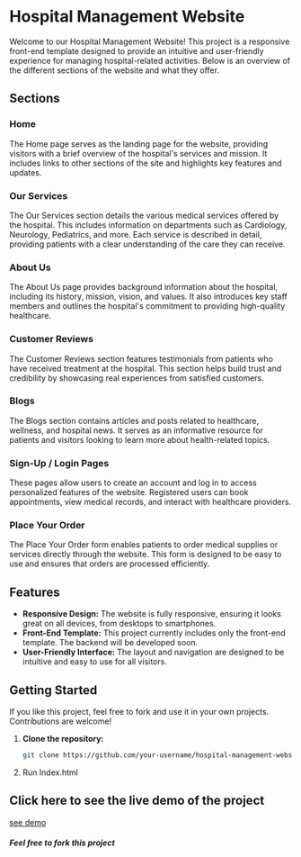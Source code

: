 # Hospital Management Website

Welcome to our Hospital Management Website! This project is a responsive front-end template designed to provide an intuitive and user-friendly experience for managing hospital-related activities. Below is an overview of the different sections of the website and what they offer.

## Sections

### Home
The Home page serves as the landing page for the website, providing visitors with a brief overview of the hospital's services and mission. It includes links to other sections of the site and highlights key features and updates.

### Our Services
The Our Services section details the various medical services offered by the hospital. This includes information on departments such as Cardiology, Neurology, Pediatrics, and more. Each service is described in detail, providing patients with a clear understanding of the care they can receive.

### About Us
The About Us page provides background information about the hospital, including its history, mission, vision, and values. It also introduces key staff members and outlines the hospital's commitment to providing high-quality healthcare.

### Customer Reviews
The Customer Reviews section features testimonials from patients who have received treatment at the hospital. This section helps build trust and credibility by showcasing real experiences from satisfied customers.

### Blogs
The Blogs section contains articles and posts related to healthcare, wellness, and hospital news. It serves as an informative resource for patients and visitors looking to learn more about health-related topics.

### Sign-Up / Login Pages
These pages allow users to create an account and log in to access personalized features of the website. Registered users can book appointments, view medical records, and interact with healthcare providers.

### Place Your Order
The Place Your Order form enables patients to order medical supplies or services directly through the website. This form is designed to be easy to use and ensures that orders are processed efficiently.

## Features

- **Responsive Design:** The website is fully responsive, ensuring it looks great on all devices, from desktops to smartphones.
- **Front-End Template:** This project currently includes only the front-end template. The backend will be developed soon.
- **User-Friendly Interface:** The layout and navigation are designed to be intuitive and easy to use for all visitors.

## Getting Started

If you like this project, feel free to fork and use it in your own projects. Contributions are welcome!

1. **Clone the repository:**
   ```sh
   git clone https://github.com/your-username/hospital-management-website.git
2. Run Index.html

## Click here to see the live demo of the project 
<a href="">see demo</a>

<h5>Feel free to fork this project</h5>

  
